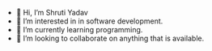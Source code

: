 - 👋 Hi, I’m Shruti Yadav
- 👀 I’m interested in in software development.
- 🌱 I’m currently learning programming.
- 💞️ I’m looking to collaborate on anything that is available.

<!---
shrutii31/shrutii31 is a ✨ special ✨ repository because its `README.md` (this file) appears on your GitHub profile.
You can click the Preview link to take a look at your changes.
--->
